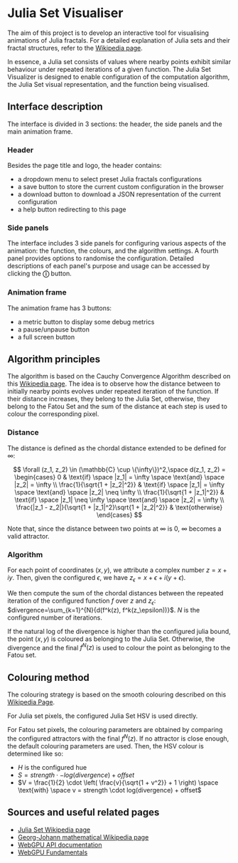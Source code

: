 # Julia Set Visualiser

The aim of this project is to develop an interactive tool for visualising animations of Julia fractals. For a detailed explanation of Julia sets and their fractal structures, refer to the [Wikipedia page](https://en.wikipedia.org/wiki/Julia_set).

In essence, a Julia set consists of values where nearby points exhibit similar behaviour under repeated iterations of a given function. The Julia Set Visualizer is designed to enable configuration of the computation algorithm, the Julia Set visual representation, and the function being visualised.

## Interface description

The interface is divided in 3 sections: the header, the side panels and the main animation frame.

### Header

Besides the page title and logo, the header contains:

- a dropdown menu to select preset Julia fractals configurations
- a save button to store the current custom configuration in the browser
- a download button to download a JSON representation of the current configuration
- a help button redirecting to this page

### Side panels

The interface includes 3 side panels for configuring various aspects of the animation: the function, the colours, and the algorithm settings. A fourth panel provides options to randomise the configuration. Detailed descriptions of each panel's purpose and usage can be accessed by clicking the **ⓘ** button.

### Animation frame

The animation frame has 3 buttons:

- a metric button to display some debug metrics
- a pause/unpause button
- a full screen button

## Algorithm principles

The algorithm is based on the Cauchy Convergence Algorithm described on this [Wikipedia page](https://de.wikipedia.org/wiki/Benutzer:Georg-Johann/Mathematik#Visualising_Julia_sets). The idea is to observe how the distance between to initially nearby points evolves under repeated iteration of the function. If their distance increases, they belong to the Julia Set, otherwise, they belong to the Fatou Set and the sum of the distance at each step is used to colour the corresponding pixel.

### Distance

The distance is defined as the chordal distance extended to be defined for $\infty$:

$$
\forall (z_1, z_2) \in (\mathbb{C} \cup \{\infty\})^2,\space d(z_1, z_2) =
\begin{cases}
  0 & \text{if} \space |z_1| = \infty \space \text{and} \space |z_2| = \infty \\
  \frac{1}{\sqrt{1 + |z_2|^2}} & \text{if} \space |z_1| = \infty \space \text{and} \space |z_2| \neq \infty \\
  \frac{1}{\sqrt{1 + |z_1|^2}} & \text{if} \space |z_1| \neq \infty \space \text{and} \space |z_2| = \infty \\
  \frac{|z_1 - z_2|}{\sqrt{1 + |z_1|^2}\sqrt{1 + |z_2|^2}} & \text{otherwise}
\end{cases}
$$

Note that, since the distance between two points at $\infty$ is 0, $\infty$ becomes a valid attractor.

### Algorithm

For each point of coordinates $(x, y)$, we attribute a complex number $z = x + iy$. Then, given the configured $\epsilon$, we have $z_\epsilon = x + \epsilon + i(y + \epsilon)$.

We then compute the sum of the chordal distances between the repeated iteration of the configured function $f$ over $z$ and $z_\epsilon$: $divergence=\sum_{k=1}^{N}{d(f^k(z), f^k(z_\epsilon))}$. $N$ is the configured number of iterations.

If the natural log of the divergence is higher than the configured julia bound, the point $(x, y)$ is coloured as belonging to the Julia Set. Otherwise, the divergence and the final $f^N(z)$ is used to colour the point as belonging to the Fatou set.

## Colouring method

The colouring strategy is based on the smooth colouring described on this [Wikipedia Page](https://de.wikipedia.org/wiki/Benutzer:Georg-Johann/Mathematik#Visualising_Julia_sets).

For Julia set pixels, the configured Julia Set HSV is used directly.

For Fatou set pixels, the colouring parameters are obtained by comparing the configured attractors with the final $f^N(z)$. If no attractor is close enough, the default colouring parameters are used. Then, the HSV colour is determined like so:

- $H$ is the configured hue
- $S = strength \cdot -log(divergence) + offset$
- $V = \frac{1}{2} \cdot \left( \frac{v}{\sqrt{1 + v^2}} + 1 \right) \space \text{with} \space v = strength \cdot log(divergence) + offset$

## Sources and useful related pages

- [Julia Set Wikipedia page](https://en.wikipedia.org/wiki/Julia_set)
- [Georg-Johann mathematical Wikipedia page](https://de.wikipedia.org/wiki/Benutzer:Georg-Johann/Mathematik#Visualising_Julia_sets)
- [WebGPU API documentation](https://developer.mozilla.org/en-US/docs/Web/API/WebGPU_API)
- [WebGPU Fundamentals](https://webgpufundamentals.org/)
